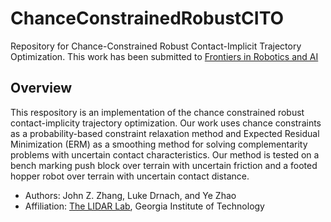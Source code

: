 # ChanceConstrainedRobustCITO
Repository for Chance-Constrained Robust Contact-Implicit Trajectory Optimization. This work has been submitted to [Frontiers in Robotics and AI](https://www.frontiersin.org/research-topics/25532/advancements-in-trajectory-optimization-and-model-predictive-control-for-legged-systems)
## Overview
This respository is an implementation of the chance constrained robust contact-implicity trajectory optimization. Our work uses chance constraints as a probability-based constraint relaxation method and Expected Residual Minimization (ERM) as a smoothing method for solving complementarity problems with uncertain contact characteristics. Our method is tested on a bench marking push block over terrain with uncertain friction and a footed hopper robot over terrain with uncertain contact distance. 

* Authors: John Z. Zhang, Luke Drnach, and Ye Zhao
* Affiliation: [The LIDAR Lab](http://lab-idar.gatech.edu/), Georgia Institute of Technology
